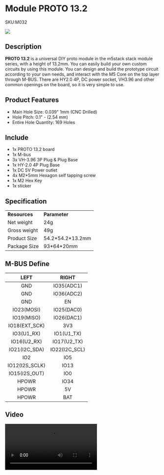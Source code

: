 # Module PROTO 13.2

<el-tag effect="plain">SKU:M032</el-tag>

<div class="product_pic"><img src="assets/img/product_pics/module/proto_13.2/proto_13.2.webp"></div>

## Description

**PROTO 13.2** is a universal DIY proto module in the m5stack stack module series, with a height of 13.2mm. You can easily build your own custom circuits by using this module. You can design and build the prototype circuit according to your own needs, and interact with the M5 Core on the top layer through M-BUS. There are HY2.0 4P, DC power socket, VH3.96 and other common openings on the board, so it is very simple to use.

## Product Features

- Main Hole Size: 0.039" 1mm (CNC Drilled)
- Hole Pitch: 0.1" - (2.54 mm)
- Entire Hole Quantity: 169 Holes

## Include

-  1x PROTO 13.2 board
-  1x M-bus
-  3x VH-3.96 3P Plug & Plug Base
-  1x HY-2.0 4P Plug Base
-  1x DC 5V Power outlet
-  4x M2*5mm Hexagon self tapping screw
-  1x M2 Hex Key
-  1x sticker

## Specification

<table>
   <tr style="font-weight:bold">
      <td>Resources</td>
      <td>Parameter</td>
   </tr>
   <tr>
      <td>Net weight</td>
      <td>24g</td>
   </tr>
   <tr>
      <td>Gross weight</td>
      <td>49g</td>
   </tr>
   <tr>
      <td>Product Size</td>
      <td>54.2*54.2*13.2mm</td>
   </tr>
   <tr>
      <td>Package Size</td>
      <td>93*64*20mm</td>
   </tr>
 </table>


## M-BUS Define

| LEFT              | RIGHT            |
|:---:|:---:|
| GND               | IO35(ADC1)       |
| GND               | IO36(ADC2)       |
| GND               | EN               |
| IO23(MOSI)        | IO25(DAC0)       |
| IO19(MISO)        | IO26(DAC1)       |
| IO18(EXT\_SCK)    | 3V3              |
| IO3(U1\_RX)       | IO1(U1\_TX)      |
| IO16(U2\_RX)      | IO17(U2\_TX)     |
| IO21(I2C\_SDA)    | IO22(I2C\_SCL)   |
| IO2               | IO5              |
| IO12(I2S\_SCLK)   | IO13             |
| IO15(I2S\_OUT)    | IO0              |
| HPOWR             | IO34             |
| HPOWR             | 5V               |
| HPOWR             | BAT              |


## Video

<video class="video_size" controls>
    <source src="https://m5stack.oss-cn-shenzhen.aliyuncs.com/video/Product_example_video/Module/PROTO%2013.2.mp4" type="video/mp4">
</video>

<script>

   var purchase_link = 'https://m5stack.com/collections/m5-module/products/proto-module-13-2';


   anchor_search(purchase_link);
   scrollFunc();

</script>